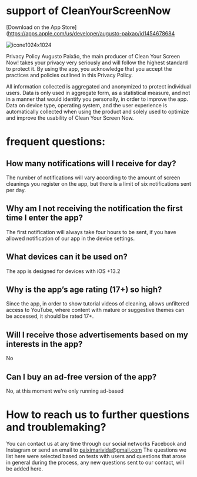 # support of CleanYourScreenNow
[Download on the App Store](https://apps.apple.com/us/developer/augusto-paixao/id1454678684

![icone1024x1024](https://user-images.githubusercontent.com/37581896/76714995-02596100-6709-11ea-9271-7df35a9faaef.png)

Privacy Policy
Augusto Paixão, the main producer of Clean Your Screen Now! takes your privacy very seriously and will follow the highest standard to protect it. By using the app, you acknowledge that you accept the practices and policies outlined in this Privacy Policy.

All information collected is aggregated and anonymized to protect individual users. Data is only used in aggregate form, as a statistical measure, and not in a manner that would identify you personally, in order to improve the app. Data on device type, operating system, and the user experience is automatically collected when using the product and solely used to optimize and improve the usability of Clean Your Screen Now.

# frequent questions:
## How many notifications will I receive for day?
The number of notifications will vary according to the amount of screen cleanings you register on the app, but there is a limit of six notifications sent per day.

## Why am I not receiving the notification the first time I enter the app?
The first notification will always take four hours to be sent, if you have allowed notification of our app in the device settings.

## What devices can it be used on?
The app is designed for devices with iOS +13.2

## Why is the app’s age rating (17+) so high?
Since the app, in order to show tutorial videos of cleaning, allows unfiltered access to YouTube, where content with mature or suggestive themes can be accessed, it should be rated 17+.

## Will I receive those advertisements based on my interests in the app?
No

## Can I buy an ad-free version of the app?
No, at this moment we're only running ad-based

# How to reach us to further questions and troublemaking?
You can contact us at any time through our social networks Facebook and Instagram or send an email to paiximarivida@gmail.com
The questions we list here were selected based on tests with users and questions that arose in general during the process, any new questions sent to our contact, will be added here.
